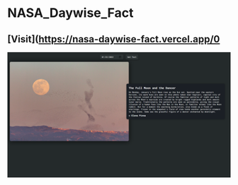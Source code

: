 # NASA_Daywise_Fact
## [Visit](https://nasa-daywise-fact.vercel.app/0

![image](<https://github.com/Abhishekkumar2021/NASA_Daywise_Fact/blob/main/2022-01-22%20(4).png>)
